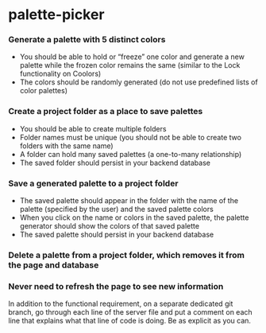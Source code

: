 # palette-picker

### Generate a palette with 5 distinct colors
- You should be able to hold or “freeze” one color and generate a new palette while the frozen color remains the same (similar to the Lock functionality on Coolors)
- The colors should be randomly generated (do not use predefined lists of color palettes)

### Create a project folder as a place to save palettes
- You should be able to create multiple folders
- Folder names must be unique (you should not be able to create two folders with the same name)
- A folder can hold many saved palettes (a one-to-many relationship)
- The saved folder should persist in your backend database

### Save a generated palette to a project folder
- The saved palette should appear in the folder with the name of the palette (specified by the user) and the saved palette colors
- When you click on the name or colors in the saved palette, the palette generator should show the colors of that saved palette
- The saved palette should persist in your backend database

### Delete a palette from a project folder, which removes it from the page and database

### Never need to refresh the page to see new information

In addition to the functional requirement, on a separate dedicated git branch, go through each line of the server file and put a comment on each line that explains what that line of code is doing. Be as explicit as you can.
